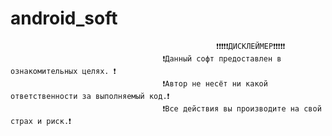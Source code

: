 # android_soft
                                                  ❗❗❗❗❗ДИСКЛЕЙМЕР❗❗❗❗❗
                                      ❗Данный софт предоставлен в ознакомительных целях. ❗
                                      ❗Автор не несёт ни какой ответственности за выполняемый код.❗
                                      ❗Все действия вы производите на свой страх и риск.❗
